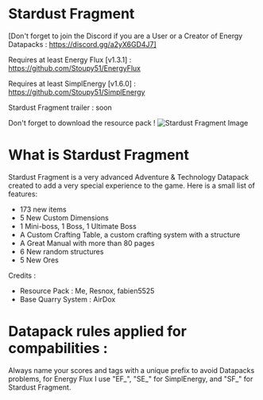 # Stardust Fragment
[​Don't forget to join the Discord if you are a User or a Creator of Energy Datapacks : https://discord.gg/a2yX6GD4J7]

Requires at least Energy Flux [v1.3.1] : https://github.com/Stoupy51/EnergyFlux

Requires at least SimplEnergy [v1.6.0] : https://github.com/Stoupy51/SimplEnergy

Stardust Fragment trailer : soon

Don't forget to download the resource pack !
![Stardust Fragment Image](https://cdn.discordapp.com/attachments/547163400900444163/911990045366419466/StardustFragment.jpg)

# What is Stardust Fragment
Stardust Fragment is a very advanced Adventure & Technology Datapack created to add a very special experience to the game.
Here is a small list of features:
- 173 new items
- 5 New Custom Dimensions
- 1 Mini-boss, 1 Boss, 1 Ultimate Boss
- A Custom Crafting Table, a custom crafting system with a structure
- A Great Manual with more than 80 pages
- 6 New random structures
- 5 New Ores


Credits :
- Resource Pack : Me, Resnox, fabien5525
- Base Quarry System : AirDox

# Datapack rules applied for compabilities :
Always name your scores and tags with a unique prefix to avoid Datapacks problems,
for Energy Flux I use "EF_", "SE_" for SimplEnergy, and "SF_" for Stardust Fragment.
